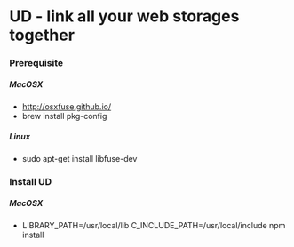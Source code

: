 UD - link all your web storages together
==

### Prerequisite

##### MacOSX
* http://osxfuse.github.io/
* brew install pkg-config

##### Linux
* sudo apt-get install libfuse-dev

### Install UD

##### MacOSX
* LIBRARY_PATH=/usr/local/lib C_INCLUDE_PATH=/usr/local/include npm install

